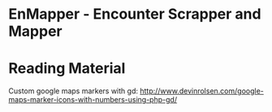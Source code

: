 EnMapper - Encounter Scrapper and Mapper
============================

Reading Material
================
Custom google maps markers with gd:
http://www.devinrolsen.com/google-maps-marker-icons-with-numbers-using-php-gd/